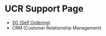 # UCR Support Page

- [SO (Self Ordering)](https://ucrsupport.github.io/so.html)
- CRM (Customer Relationship Management)
